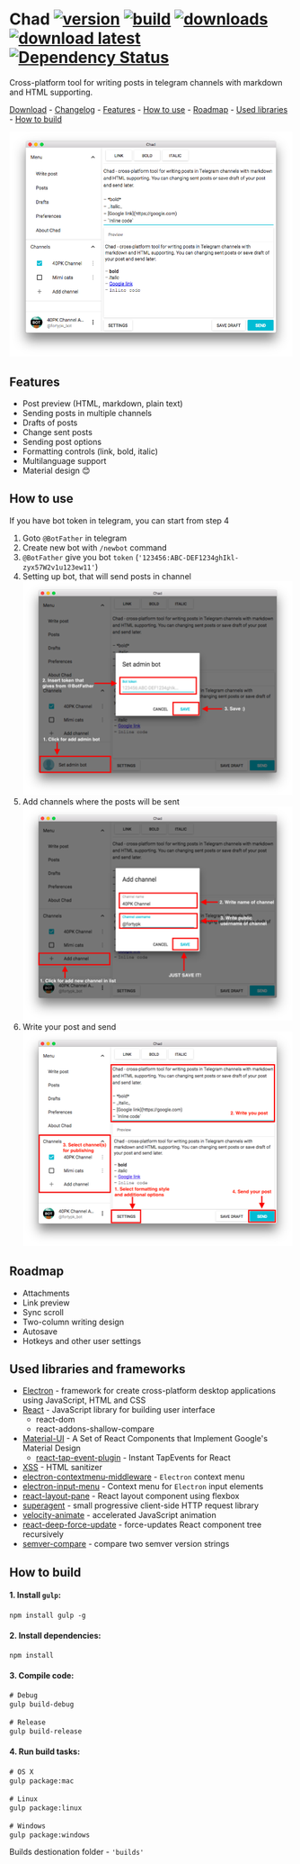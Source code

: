 # Chad [![version](https://img.shields.io/github/release/40PK/Chad.svg?style=flat-square)](https://github.com/40PK/Chad/releases) [![build](https://img.shields.io/circleci/project/40PK/Chad.svg?style=flat-square)](https://circleci.com/gh/40PK/Chad) [![downloads](https://img.shields.io/github/downloads/40PK/Chad/total.svg?style=flat-square)](https://github.com/40PK/Chad/releases) [![download latest](https://img.shields.io/github/downloads/40PK/Chad/latest/total.svg?style=flat-square)](https://github.com/40PK/Chad/releases/latest) [![Dependency Status](https://www.versioneye.com/user/projects/57c2a38c939fc60037ebcb7f/badge.svg?style=flat-square)](https://www.versioneye.com/user/projects/57c2a38c939fc60037ebcb7f)

Cross-platform tool for writing posts in telegram channels with markdown and HTML supporting.

[Download](https://github.com/Perkovec/Chad/releases) - [Changelog](https://github.com/Perkovec/Chad/blob/master/CHANGELOG.md) - [Features](#features) - [How to use](#how-to-use) - [Roadmap](#roadmap) - [Used libraries](#used-libraries-and-frameworks) - [How to build](#how-to-build)

![Main window](images/main.png)

## Features
- Post preview (HTML, markdown, plain text)
- Sending posts in multiple channels
- Drafts of posts
- Change sent posts
- Sending post options
- Formatting controls (link, bold, italic)
- Multilanguage support
- Material design 😊

## How to use
If you have bot token in telegram, you can start from step 4

1. Goto `@BotFather` in telegram
2. Create new bot with `/newbot` command
3. `@BotFather` give you bot `token` (`'123456:ABC-DEF1234ghIkl-zyx57W2v1u123ew11'`)
4. Setting up bot, that will send posts in channel ![Setup bot](images/step4.png)
5. Add channels where the posts will be sent ![Add channel](images/step5.png)
6. Write your post and send ![Write and send post](images/step6.png)

## Roadmap
- Attachments
- Link preview
- Sync scroll
- Two-column writing design
- Autosave
- Hotkeys and other user settings

## Used libraries and frameworks
- [Electron](http://electron.atom.io/) - framework for create cross-platform desktop applications using JavaScript, HTML and CSS
- [React](https://facebook.github.io/react/) - JavaScript library for building user interface
  - react-dom
  - react-addons-shallow-compare
- [Material-UI](http://www.material-ui.com) - A Set of React Components that Implement Google's Material Design
  - [react-tap-event-plugin](https://github.com/zilverline/react-tap-event-plugin) - Instant TapEvents for React
- [XSS](https://github.com/leizongmin/js-xss) - HTML sanitizer
- [electron-contextmenu-middleware](https://github.com/parro-it/electron-contextmenu-middleware) - `Electron` context menu
- [electron-input-menu](https://github.com/parro-it/electron-input-menu) - Context menu for `Electron` input elements
- [react-layout-pane](https://github.com/tomkp/react-layout-pane) - React layout component using flexbox
- [superagent](https://github.com/visionmedia/superagent) - small progressive client-side HTTP request library
- [velocity-animate](https://github.com/julianshapiro/velocity) - accelerated JavaScript animation
- [react-deep-force-update](https://github.com/gaearon/react-deep-force-update) - force-updates React component tree recursively
- [semver-compare](https://github.com/substack/semver-compare) - compare two semver version strings


## How to build
#### 1. Install `gulp`:
```
npm install gulp -g
```
#### 2. Install dependencies:
```
npm install
```
#### 3. Compile code:
```
# Debug
gulp build-debug

# Release
gulp build-release
```
#### 4. Run build tasks:
```
# OS X
gulp package:mac

# Linux
gulp package:linux

# Windows
gulp package:windows
```
Builds destionation folder - `'builds'`
